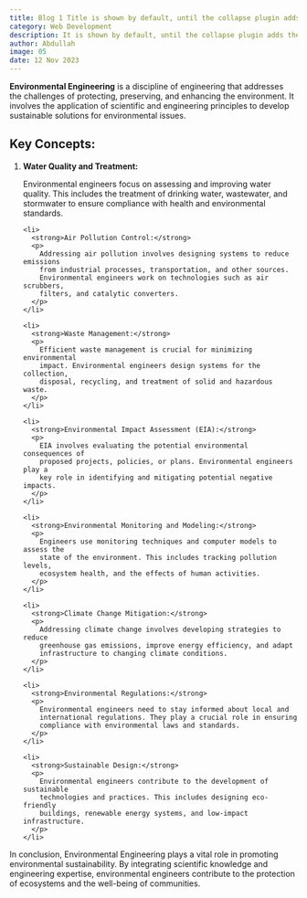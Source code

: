 ```yaml
---
title: Blog 1 Title is shown by default, until the collapse plugin adds the appropriate classes th
category: Web Development
description: It is shown by default, until the collapse plugin adds the appropriate classes that we use to style each element. These classes control the overall appearance, as well as the showing and hiding via CSS transitions.
author: Abdullah
image: 05
date: 12 Nov 2023
---
```


<!DOCTYPE html>
<html lang="en">

<head>
    <meta charset="UTF-8">
    <meta name="viewport" content="width=device-width, initial-scale=1.0">
    <title>Theoretical Background: Environmental Engineering</title>
</head>

<body>
  <p>
    <strong>Environmental Engineering</strong> is a discipline of engineering
    that addresses the challenges of protecting, preserving, and enhancing the
    environment. It involves the application of scientific and engineering
    principles to develop sustainable solutions for environmental issues.
  </p>

  <h2>Key Concepts:</h2>

  <ol>
    <li>
      <strong>Water Quality and Treatment:</strong>
      <p>
        Environmental engineers focus on assessing and improving water quality.
        This includes the treatment of drinking water, wastewater, and
        stormwater to ensure compliance with health and environmental standards.
      </p>
    </li>

    <li>
      <strong>Air Pollution Control:</strong>
      <p>
        Addressing air pollution involves designing systems to reduce emissions
        from industrial processes, transportation, and other sources.
        Environmental engineers work on technologies such as air scrubbers,
        filters, and catalytic converters.
      </p>
    </li>

    <li>
      <strong>Waste Management:</strong>
      <p>
        Efficient waste management is crucial for minimizing environmental
        impact. Environmental engineers design systems for the collection,
        disposal, recycling, and treatment of solid and hazardous waste.
      </p>
    </li>

    <li>
      <strong>Environmental Impact Assessment (EIA):</strong>
      <p>
        EIA involves evaluating the potential environmental consequences of
        proposed projects, policies, or plans. Environmental engineers play a
        key role in identifying and mitigating potential negative impacts.
      </p>
    </li>

    <li>
      <strong>Environmental Monitoring and Modeling:</strong>
      <p>
        Engineers use monitoring techniques and computer models to assess the
        state of the environment. This includes tracking pollution levels,
        ecosystem health, and the effects of human activities.
      </p>
    </li>

    <li>
      <strong>Climate Change Mitigation:</strong>
      <p>
        Addressing climate change involves developing strategies to reduce
        greenhouse gas emissions, improve energy efficiency, and adapt
        infrastructure to changing climate conditions.
      </p>
    </li>

    <li>
      <strong>Environmental Regulations:</strong>
      <p>
        Environmental engineers need to stay informed about local and
        international regulations. They play a crucial role in ensuring
        compliance with environmental laws and standards.
      </p>
    </li>

    <li>
      <strong>Sustainable Design:</strong>
      <p>
        Environmental engineers contribute to the development of sustainable
        technologies and practices. This includes designing eco-friendly
        buildings, renewable energy systems, and low-impact infrastructure.
      </p>
    </li>

  </ol>

  <p>
    In conclusion, Environmental Engineering plays a vital role in promoting
    environmental sustainability. By integrating scientific knowledge and
    engineering expertise, environmental engineers contribute to the protection
    of ecosystems and the well-being of communities.
  </p>
</body>

</html>
